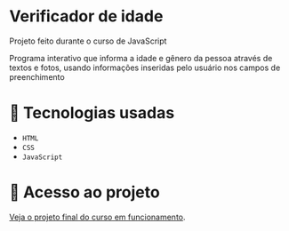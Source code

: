 # Verificador de idade

Projeto feito durante o curso de JavaScript

Programa interativo que informa a idade e gênero da pessoa através de textos e fotos, usando informações inseridas pelo usuário nos campos de preenchimento

# 📍 Tecnologias usadas

- `HTML`
- `CSS`
- `JavaScript`

# 📂 Acesso ao projeto

[Veja o projeto final do curso em funcionamento](https://bruuhh1.github.io/identificador-de-pessoa/).
